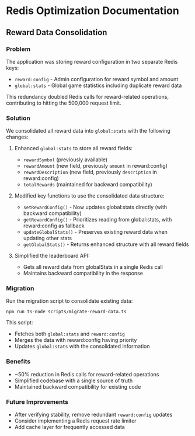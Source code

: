 # Redis Optimization Documentation

## Reward Data Consolidation

### Problem
The application was storing reward configuration in two separate Redis keys:
- `reward:config` - Admin configuration for reward symbol and amount
- `global:stats` - Global game statistics including duplicate reward data

This redundancy doubled Redis calls for reward-related operations, contributing to hitting the 500,000 request limit.

### Solution
We consolidated all reward data into `global:stats` with the following changes:

1. Enhanced `global:stats` to store all reward fields:
   - `rewardSymbol` (previously available)
   - `rewardAmount` (new field, previously `amount` in reward:config)
   - `rewardDescription` (new field, previously `description` in reward:config)
   - `totalRewards` (maintained for backward compatibility)

2. Modified key functions to use the consolidated data structure:
   - `setRewardConfig()` - Now updates global:stats directly (with backward compatibility)
   - `getRewardConfig()` - Prioritizes reading from global:stats, with reward:config as fallback
   - `updateGlobalStats()` - Preserves existing reward data when updating other stats
   - `getGlobalStats()` - Returns enhanced structure with all reward fields

3. Simplified the leaderboard API:
   - Gets all reward data from globalStats in a single Redis call
   - Maintains backward compatibility in the response

### Migration
Run the migration script to consolidate existing data:

```
npm run ts-node scripts/migrate-reward-data.ts
```

This script:
- Fetches both `global:stats` and `reward:config`
- Merges the data with reward:config having priority
- Updates `global:stats` with the consolidated information

### Benefits
- ~50% reduction in Redis calls for reward-related operations
- Simplified codebase with a single source of truth
- Maintained backward compatibility for existing code

### Future Improvements
- After verifying stability, remove redundant `reward:config` updates
- Consider implementing a Redis request rate limiter
- Add cache layer for frequently accessed data
